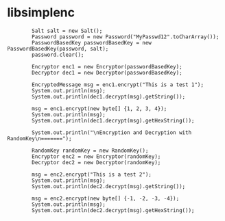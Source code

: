 libsimplenc
===========

			Salt salt = new Salt();
			Password password = new Password("MyPasswd12".toCharArray());
			PasswordBasedKey passwordBasedKey = new PasswordBasedKey(password, salt);
			password.clear();
			
			Encryptor enc1 = new Encryptor(passwordBasedKey);
			Decryptor dec1 = new Decryptor(passwordBasedKey);
			
			EncryptedMessage msg = enc1.encrypt("This is a test 1");
			System.out.println(msg);
			System.out.println(dec1.decrypt(msg).getString());

			msg = enc1.encrypt(new byte[] {1, 2, 3, 4});
			System.out.println(msg);
			System.out.println(dec1.decrypt(msg).getHexString());

			System.out.println("\nEncryption and Decryption with RandomKey\n=======");
			
			RandomKey randomKey = new RandomKey();
			Encryptor enc2 = new Encryptor(randomKey);
			Decryptor dec2 = new Decryptor(randomKey);
			
			msg = enc2.encrypt("This is a test 2");
			System.out.println(msg);
			System.out.println(dec2.decrypt(msg).getString());
			
			msg = enc2.encrypt(new byte[] {-1, -2, -3, -4});
			System.out.println(msg);
			System.out.println(dec2.decrypt(msg).getHexString());
